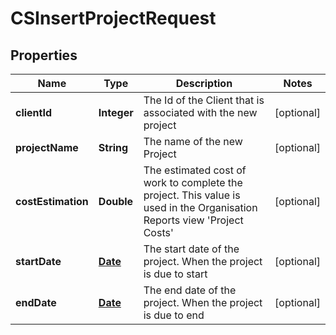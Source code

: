 
# CSInsertProjectRequest

## Properties
Name | Type | Description | Notes
------------ | ------------- | ------------- | -------------
**clientId** | **Integer** | The Id of the Client that is associated with the new project |  [optional]
**projectName** | **String** | The name of the new Project |  [optional]
**costEstimation** | **Double** | The estimated cost of work to complete the project.  This value is used in the Organisation Reports view &#39;Project Costs&#39; |  [optional]
**startDate** | [**Date**](Date.md) | The start date of the project.  When the project is due to start |  [optional]
**endDate** | [**Date**](Date.md) | The end date of the project.  When the project is due to end |  [optional]



